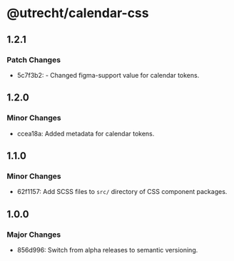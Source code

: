 # @utrecht/calendar-css

## 1.2.1

### Patch Changes

- 5c7f3b2: - Changed figma-support value for calendar tokens.

## 1.2.0

### Minor Changes

- ccea18a: Added metadata for calendar tokens.

## 1.1.0

### Minor Changes

- 62f1157: Add SCSS files to `src/` directory of CSS component packages.

## 1.0.0

### Major Changes

- 856d996: Switch from alpha releases to semantic versioning.
